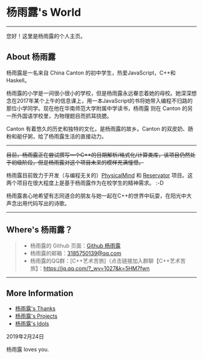 # 杨雨露's World

---

您好！这里是杨雨露的个人主页。



## About 杨雨露

杨雨露是一名来自 China Canton 的初中学生，热爱JavaScript，C++和Haskell。

杨雨露的小学是一间很小很小的学校，但是杨雨露永远眷恋着她的母校。她深深想念在2017年某个上午的信息课上，用一本JavaScript的书将她带入编程不归路的那位小学同学。现在他在华南师范大学附属中学读书，杨雨露 则在 Canton 的另一所外国语学校里，为物理题目而抓耳挠腮。

Canton 有着悠久的历史和独特的文化，是杨雨露的故乡。Canton 的双皮奶、肠粉和艇仔粥，给了杨雨露生活的直接动力。



---

~~目前，杨雨露正在尝试撰写一个C++的日期解析/格式化/计算类库，该项目仍然处于初级阶段，但是杨雨露对这个项目未来的模样充满憧憬。~~

杨雨露目前致力于开发（与编程无关的）[PhysicalMind](https://tanpero.github.io/physicalmind-project) 和
[Reservator](https://tanpero.github.io/reservator-project) 项目。这两个项目在很大程度上是基于杨雨露作为在校学生的精神需求。 :-D



杨雨露衷心地希望有志同道合的朋友与她一起在C++的世界中玩耍，在阳光中大声念出用代码写出的诗歌。

---

## Where's 杨雨露？

> - 杨雨露的 Github 页面：[Github 杨雨露](https://github.com/tanpero/)
> - 杨雨露的邮箱：[3185750139@qq.com](mailto:3185750139@qq.com)
> - 杨雨露的QQ群：[C++艺术苦旅]（点击链接加入群聊【C++艺术苦旅】：https://jq.qq.com/?_wv=1027&k=5HM7fwn

---
## More Information
- [杨雨露's Thanks](https://tanpero.github.io/profile)
- [杨雨露's Projects](https://tanpero.github.io/projects)
- [杨雨露's Idols](https://tanpero.github.io/idols)

2019年2月24日

杨雨露 loves you.






